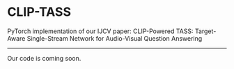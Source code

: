 # CLIP-TASS
PyTorch implementation of our IJCV paper: CLIP-Powered TASS: Target-Aware Single-Stream Network for Audio-Visual Question Answering

---------------------------------
Our code is coming soon.

